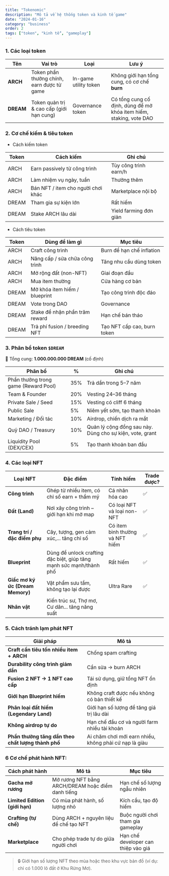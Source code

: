 ```yaml
---
title: "Tokenomic"
description: "Mô tả về hệ thống token và kinh tế game"
date: "2024-01-16"
category: "business"
order: 2
tags: ["token", "kinh tế", "gameplay"]
---
```


### 1. Các loại token

| Tên | Vai trò | Loại | Lưu ý |
| --- | --- | --- | --- |
| **ARCH** | Token phần thưởng chính, earn được từ game | In-game utility token | Không giới hạn tổng cung, có cơ chế **burn** |
| **DREAM** | Token quản trị & cao cấp (giới hạn cung) | Governance token | Có tổng cung cố định, dùng để mở khóa item hiếm, staking, vote DAO |

### 2. Cơ chế kiếm & tiêu token

- Cách kiếm token

| Token | Cách kiếm | Ghi chú |
| --- | --- | --- |
| ARCH | Earn passively từ công trình | Tùy công trình earn/h |
| ARCH | Làm nhiệm vụ ngày, tuần | Thưởng thêm |
| ARCH | Bán NFT / item cho người chơi khác | Marketplace nội bộ |
| DREAM | Tham gia sự kiện lớn | Rất hiếm |
| DREAM | Stake ARCH lâu dài | Yield farming đơn giản |

- Cách tiêu token

| Token | Dùng để làm gì | Mục tiêu |
| --- | --- | --- |
| ARCH | Craft công trình | Burn để hạn chế inflation |
| ARCH | Nâng cấp / sửa chữa công trình | Tăng nhu cầu dùng token |
| ARCH | Mở rộng đất (non-NFT) | Giai đoạn đầu |
| ARCH | Mua item thường | Cửa hàng cơ bản |
| DREAM | Mở khóa item hiếm / blueprint | Tạo công trình độc đáo |
| DREAM | Vote trong DAO | Governance |
| DREAM | Stake để nhận phần trăm reward | Hạn chế bán tháo |
| DREAM | Trả phí fusion / breeding NFT | Tạo NFT cấp cao, burn token |

### 3. Phân bổ token `$DREAM`

🔸 Tổng cung: **1.000.000.000 DREAM** (cố định)

| Phân bổ | % | Ghi chú |
| --- | --- | --- |
| Phần thưởng trong game (Reward Pool) | 35% | Trả dần trong 5–7 năm |
| Team & Founder | 20% | Vesting 24–36 tháng |
| Private Sale / Seed | 15% | Vesting có cliff 6 tháng |
| Public Sale | 5% | Niêm yết sớm, tạo thanh khoản |
| Marketing / Đối tác | 10% | Airdrop, chiến dịch ra mắt |
| Quỹ DAO / Treasury | 10% | Quản lý cộng đồng sau này. Dùng cho sự kiện, vote, grant |
| Liquidity Pool (DEX/CEX) | 5% | Tạo thanh khoản ban đầu |

### 4. Các loại NFT

| Loại NFT | Đặc điểm | Tính hiếm | Trade được? |
| --- | --- | --- | --- |
| **Công trình** | Ghép từ nhiều item, có chỉ số earn + thẩm mỹ | Cá nhân hóa cao | ✅ |
| **Đất (Land)** | Nơi xây công trình – giới hạn khi mở map | Có loại NFT và loại non-NFT | ✅ |
| **Trang trí / đặc điểm phụ** | Cây, tượng, gen cảm xúc,... tăng chỉ số | Có item bình thường và NFT hiếm | ✅ |
| **Blueprint** | Dùng để unlock crafting đặc biệt, giúp tăng mạnh sức mạnh/thành phố | Rất hiếm | ✅ |
| **Giấc mơ ký ức (Dream Memory)** | Vật phẩm sưu tầm, không tạo lại được | Ultra Rare | ✅ |
| **Nhân vật** | Kiến trúc sư, Thợ mơ, Cư dân... tăng năng suất |  |  |

### 5.  Cách tránh lạm phát NFT

| Giải pháp | Mô tả |
| --- | --- |
| **Craft cần tiêu tốn nhiều item + ARCH** | Chống spam crafting |
| **Durability công trình giảm dần** | Cần sửa → burn ARCH |
| **Fusion 2 NFT → 1 NFT cao cấp** | Tái sử dụng, giữ tổng NFT ổn định |
| **Giới hạn Blueprint hiếm** | Không craft được nếu không có bản thiết kế |
| **Phân loại đất hiếm (Legendary Land)** | Giới hạn số lượng để tăng giá trị lâu dài |
| **Không airdrop tự do** | Hạn chế đầu cơ và người farm nhiều tài khoản |
| **Phần thưởng tăng dần theo chất lượng thành phố** | Ai chăm chơi mới earn nhiều, không phải cứ nạp là giàu |

### 6 Cơ chế phát hành NFT:

| Cách phát hành | Mô tả | Mục tiêu |
| --- | --- | --- |
| **Gacha mở rương** | Mở rương NFT bằng ARCH/DREAM hoặc điểm danh tiếng | Hạn chế số lượng ngẫu nhiên |
| **Limited Edition (giới hạn)** | Có mùa phát hành, số lượng nhỏ | Kích cầu, tạo độ hiếm |
| **Crafting (tự chế)** | Dùng ARCH + nguyên liệu để chế tạo NFT | Buộc người chơi tham gia gameplay |
| **Marketplace** | Cho phép trade tự do giữa người chơi | Hạn chế developer can thiệp vào giá |

> 🔒 Giới hạn số lượng NFT theo mùa hoặc theo khu vực bản đồ (ví dụ: chỉ có 1.000 lô đất ở Khu Rừng Mơ).
